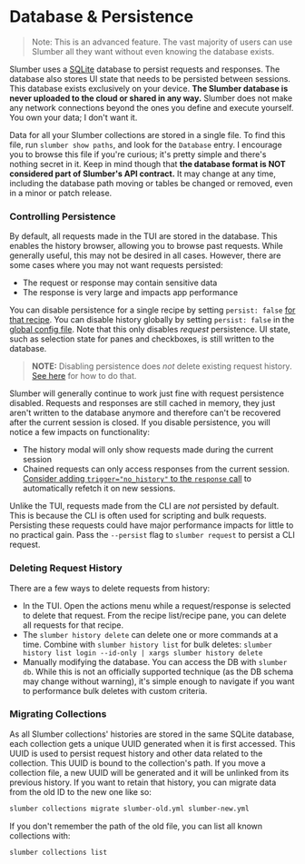 # Database & Persistence

> Note: This is an advanced feature. The vast majority of users can use Slumber all they want without even knowing the database exists.

Slumber uses a [SQLite](https://www.sqlite.org/) database to persist requests and responses. The database also stores UI state that needs to be persisted between sessions. This database exists exclusively on your device. **The Slumber database is never uploaded to the cloud or shared in any way.** Slumber does not make any network connections beyond the ones you define and execute yourself. You own your data; I don't want it.

Data for all your Slumber collections are stored in a single file. To find this file, run `slumber show paths`, and look for the `Database` entry. I encourage you to browse this file if you're curious; it's pretty simple and there's nothing secret in it. Keep in mind though that **the database format is NOT considered part of Slumber's API contract.** It may change at any time, including the database path moving or tables be changed or removed, even in a minor or patch release.

### Controlling Persistence

By default, all requests made in the TUI are stored in the database. This enables the history browser, allowing you to browse past requests. While generally useful, this may not be desired in all cases. However, there are some cases where you may not want requests persisted:

- The request or response may contain sensitive data
- The response is very large and impacts app performance

You can disable persistence for a single recipe by setting `persist: false` [for that recipe](../api/request_collection/request_recipe.md#recipe-fields). You can disable history globally by setting `persist: false` in the [global config file](../api/configuration/index.md). Note that this only disables _request_ persistence. UI state, such as selection state for panes and checkboxes, is still written to the database.

> **NOTE:** Disabling persistence does _not_ delete existing request history. [See here](#deleting-request-history) for how to do that.

Slumber will generally continue to work just fine with request persistence disabled. Requests and responses are still cached in memory, they just aren't written to the database anymore and therefore can't be recovered after the current session is closed. If you disable persistence, you will notice a few impacts on functionality:

- The history modal will only show requests made during the current session
- Chained requests can only access responses from the current session. [Consider adding `trigger="no_history"` to the `response` call](../api/template_functions.md#response) to automatically refetch it on new sessions.

Unlike the TUI, requests made from the CLI are _not_ persisted by default. This is because the CLI is often used for scripting and bulk requests. Persisting these requests could have major performance impacts for little to no practical gain. Pass the `--persist` flag to `slumber request` to persist a CLI request.

### Deleting Request History

There are a few ways to delete requests from history:

- In the TUI. Open the actions menu while a request/response is selected to delete that request. From the recipe list/recipe pane, you can delete all requests for that recipe.
- The `slumber history delete` can delete one or more commands at a time. Combine with `slumber history list` for bulk deletes: `slumber history list login --id-only | xargs slumber history delete`
- Manually modifying the database. You can access the DB with `slumber db`. While this is not an officially supported technique (as the DB schema may change without warning), it's simple enough to navigate if you want to performance bulk deletes with custom criteria.

### Migrating Collections

As all Slumber collections' histories are stored in the same SQLite database, each collection gets a unique UUID generated when it is first accessed. This UUID is used to persist request history and other data related to the collection. This UUID is bound to the collection's path. If you move a collection file, a new UUID will be generated and it will be unlinked from its previous history. If you want to retain that history, you can migrate data from the old ID to the new one like so:

```sh
slumber collections migrate slumber-old.yml slumber-new.yml
```

If you don't remember the path of the old file, you can list all known collections with:

```sh
slumber collections list
```
